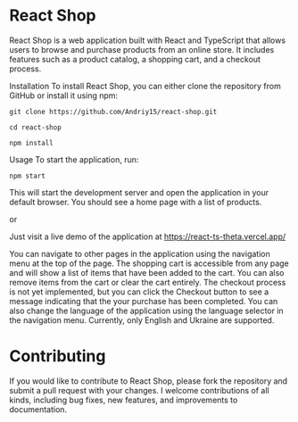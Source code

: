 # React Shop
React Shop is a web application built with React and TypeScript that allows users to browse and purchase products from an online store. It includes features such as a product catalog, a shopping cart, and a checkout process.

Installation
To install React Shop, you can either clone the repository from GitHub or install it using npm:


`git clone https://github.com/Andriy15/react-shop.git`

`cd react-shop`

`npm install`


Usage
To start the application, run:

`npm start`

This will start the development server and open the application in your default browser. You should see a home page with a list of products.

or 

Just visit a live demo of the application at https://react-ts-theta.vercel.app/

You can navigate to other pages in the application using the navigation menu at the top of the page. The shopping cart is accessible from any page and will show a list of items that have been added to the cart. You can also remove items from the cart or clear the cart entirely. The checkout process is not yet implemented, but you can click the Checkout button to see a message indicating that the your purchase has been completed. You can also change the language of the application using the language selector in the navigation menu. Currently, only English and Ukraine are supported.

# Contributing
If you would like to contribute to React Shop, please fork the repository and submit a pull request with your changes. I welcome contributions of all kinds, including bug fixes, new features, and improvements to documentation.
